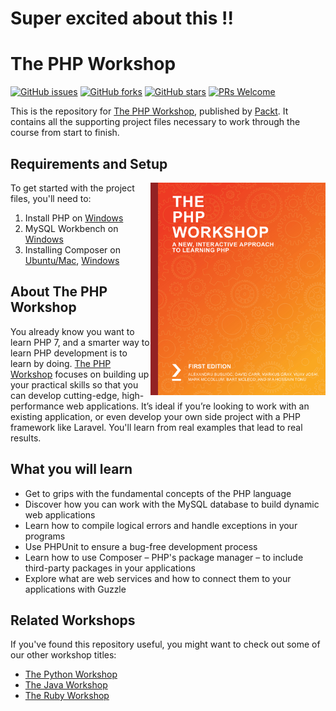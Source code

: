 
# Super excited about this !!
# The PHP Workshop
[![GitHub issues](https://img.shields.io/github/issues/PacktWorkshops/The-PHP-Workshop.svg)](https://github.com/PacktWorkshops/The-PHP-Workshop/issues)
[![GitHub forks](https://img.shields.io/github/forks/PacktWorkshops/The-PHP-Workshop.svg)](https://github.com/PacktWorkshops/The-PHP-Workshop/network)
[![GitHub stars](https://img.shields.io/github/stars/PacktWorkshops/The-PHP-Workshop.svg)](https://github.com/PacktWorkshops/The-PHP-Workshop/stargazers)
[![PRs Welcome](https://img.shields.io/badge/PRs-welcome-brightgreen.svg)](https://github.com/PacktWorkshops/The-PHP-Workshop/pulls)

This is the repository for [The PHP Workshop](https://courses.packtpub.com/courses/php?utm_source=github&utm_medium=repository&utm_campaign=9781838648916&utm_term=PHP&utm_content=The%20PHP%20Workshop), published by [Packt](https://www.packtpub.com/?utm_source=github). It contains all the supporting project files necessary to work through the course from start to finish.

## Requirements and Setup
<a href="https://courses.packtpub.com/courses/php?utm_source=github&utm_medium=repository&utm_campaign=9781838648916&utm_term=PHP&utm_content=The%20PHP%20Workshop"><img src="https://github.com/PacktWorkshops/Workshop-Covers/blob/master/The%20PHP%20Workshop.jpg" alt="The PHP Workshop" height="340px" width="280px" align="right" this.target="_blank"></a>

To get started with the project files, you'll need to:
1. Install PHP on [Windows](https://windows.php.net/download/)
2. MySQL Workbench on [Windows](https://dev.mysql.com/downloads/installer/)
3. Installing Composer on [Ubuntu/Mac](https://getcomposer.org/download/), [Windows](https://getcomposer.org/Composer-Setup.exe)

## About The PHP Workshop
You already know you want to learn PHP 7, and a smarter way to learn PHP development is to learn by doing. [The PHP Workshop](https://courses.packtpub.com/courses/php?utm_source=github&utm_medium=repository&utm_campaign=9781838648916&utm_term=PHP&utm_content=The%20PHP%20Workshop) focuses on building up your practical skills so that you can develop cutting-edge, high-performance web applications. It’s ideal if you’re looking to work with an existing application, or even develop your own side project with a PHP framework like Laravel. You'll learn from real examples that lead to real results.

## What you will learn
* Get to grips with the fundamental concepts of the PHP language 
* Discover how you can work with the MySQL database to build dynamic web applications 
* Learn how to compile logical errors and handle exceptions in your programs 
* Use PHPUnit to ensure a bug-free development process 
* Learn how to use Composer – PHP's package manager – to include third-party packages in your applications 
* Explore what are web services and how to connect them to your applications with Guzzle 

## Related Workshops
If you've found this repository useful, you might want to check out some of our other workshop titles:
* [The Python Workshop](https://courses.packtpub.com/courses/python?utm_source=github&utm_medium=repository&utm_campaign=9781839218859&utm_term=Python&utm_content=The%20Python%20Workshop)
* [The Java Workshop](https://courses.packtpub.com/courses/java?utm_source=github&utm_medium=repository&utm_campaign=9781838986698&utm_term=Java&utm_content=The%20Java%20Workshop)
* [The Ruby Workshop](https://courses.packtpub.com/courses/ruby?utm_source=github&utm_medium=repository&utm_campaign=9781838642365&utm_term=Ruby&utm_content=The%20Ruby%20Workshop)



